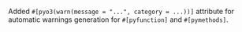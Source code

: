 Added `#[pyo3(warn(message = "...", category = ...))]` attribute for automatic warnings generation for `#[pyfunction]` and `#[pymethods]`. 